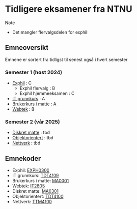 # Tidligere eksamener fra NTNU

>[!NOTE]
> - Det mangler flervalgsdelen for exphil 

## Emneoversikt
Emnene er sortert fra tidligst til senest også i hvert semester

### Semester 1 (høst 2024)
- [Exphil](./exphil/) : C
    - Exphil flervalg : B
    - Exphil hjemmeeksamen : C
- [IT grunnkurs](./itgk.pdf) : A
- [Brukerkurs i matte](./brukerkurs-matte/) : A
- [Webtek](./webtek.pdf) : B

### Semester 2 (vår 2025)
- [Diskret matte](./diskret-matte/) : tbd
- [Objektorientert](./objekt/) : tbd
- [Nettverk]() : tbd

## Emnekoder
- Exphil: [EXPH0300](https://www.ntnu.no/studier/emner/EXPH0300/)
- IT grunnkurs: [TDT4109](https://www.ntnu.no/studier/emner/TDT4109/)
- Brukerkurs i matte: [MA0001](https://www.ntnu.no/studier/emner/MA0001/)
- Webtek: [IT2805](https://www.ntnu.no/studier/emner/IT2805/)
- Diskret matte: [MA0301](https://www.ntnu.no/studier/emner/MA0301/)
- Objektorientert: [TDT4100](https://www.ntnu.no/studier/emner/TDT4100/)
- Nettverk: [TTM4100](https://www.ntnu.no/studier/emner/TTM4100/)
